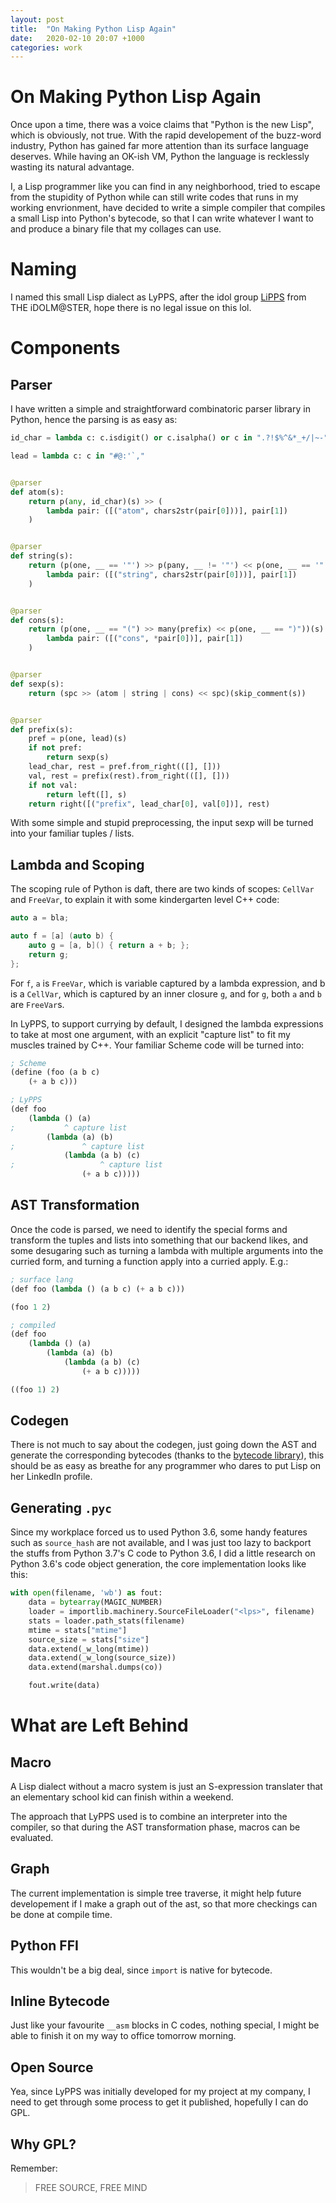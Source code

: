 ```yaml
---
layout: post
title:  "On Making Python Lisp Again"
date:   2020-02-10 20:07 +1000
categories: work
---
```


# On Making Python Lisp Again

Once upon a time, there was a voice claims that "Python is the new Lisp", which is obviously, not true. With the rapid developement of the buzz-word industry, Python has gained far more attention than its surface language deserves. While having an OK-ish VM, Python the language is recklessly wasting its natural advantage. 

I, a Lisp programmer like you can find in any neighborhood, tried to escape from the stupidity of Python while can still write codes that runs in my working envrionment, have decided to write a simple compiler that compiles a small Lisp into Python's bytecode, so that I can write whatever I want to and produce a binary file that my collages can use.


# Naming

I named this small Lisp dialect as LyPPS, after the idol group [LiPPS](https://www.project-imas.com/wiki/LiPPS) from THE iDOLM@STER, hope there is no legal issue on this lol.

# Components

## Parser
I have written a simple and straightforward combinatoric parser library in Python, hence the parsing is as easy as:

```python
id_char = lambda c: c.isdigit() or c.isalpha() or c in ".?!$%^&*_+/|~-"

lead = lambda c: c in "#@:'`,"


@parser
def atom(s):
    return p(any, id_char)(s) >> (
        lambda pair: ([("atom", chars2str(pair[0]))], pair[1])
    )


@parser
def string(s):
    return (p(one, __ == '"') >> p(pany, __ != '"') << p(one, __ == '"'))(s) >> (
        lambda pair: ([("string", chars2str(pair[0]))], pair[1])
    )


@parser
def cons(s):
    return (p(one, __ == "(") >> many(prefix) << p(one, __ == ")"))(s) >> (
        lambda pair: ([("cons", *pair[0])], pair[1])
    )


@parser
def sexp(s):
    return (spc >> (atom | string | cons) << spc)(skip_comment(s))


@parser
def prefix(s):
    pref = p(one, lead)(s)
    if not pref:
        return sexp(s)
    lead_char, rest = pref.from_right(([], []))
    val, rest = prefix(rest).from_right(([], []))
    if not val:
        return left([], s)
    return right([("prefix", lead_char[0], val[0])], rest)
```

With some simple and stupid preprocessing, the input sexp will be turned into your familiar tuples / lists.

## Lambda and Scoping

The scoping rule of Python is daft, there are two kinds of scopes: `CellVar` and `FreeVar`, to explain it with some kindergarten level C++ code:
```c++
auto a = bla;

auto f = [a] (auto b) {
    auto g = [a, b]() { return a + b; };
    return g;
};
```
For `f`, `a` is `FreeVar`, which is variable captured by a lambda expression, and b is a `CellVar`, which is captured by an inner closure `g`, and for `g`, both `a` and `b` are `FreeVar`s.

In LyPPS, to support currying by default, I designed the lambda expressions to take at most one argument, with an explicit "capture list" to fit my muscles trained by C++. Your familiar Scheme code will be turned into:
```scheme
; Scheme
(define (foo (a b c)
    (+ a b c)))

; LyPPS
(def foo
    (lambda () (a)
;           ^ capture list
        (lambda (a) (b)
;               ^ capture list
            (lambda (a b) (c)
;                   ^ capture list
                (+ a b c)))))
```

## AST Transformation

Once the code is parsed, we need to identify the special forms and transform the tuples and lists into something that our backend likes, and some desugaring such as turning a lambda with multiple arguments into the curried form, and turning a function apply into a curried apply. E.g.:
```scheme
; surface lang
(def foo (lambda () (a b c) (+ a b c)))

(foo 1 2)

; compiled
(def foo
    (lambda () (a)
        (lambda (a) (b)
            (lambda (a b) (c)
                (+ a b c)))))

((foo 1) 2)
```

## Codegen

There is not much to say about the codegen, just going down the AST and generate the corresponding bytecodes (thanks to the [bytecode library](https://github.com/vstinner/bytecode)), this should be as easy as breathe for any programmer who dares to put Lisp on her LinkedIn profile.

## Generating `.pyc`

Since my workplace forced us to used Python 3.6, some handy features such as `source_hash` are not available, and I was just too lazy to backport the stuffs from Python 3.7's C code to Python 3.6, I did a little research on Python 3.6's code object generation, the core implementation looks like this:
```python
with open(filename, 'wb') as fout:
    data = bytearray(MAGIC_NUMBER)
    loader = importlib.machinery.SourceFileLoader("<lps>", filename)
    stats = loader.path_stats(filename)
    mtime = stats["mtime"]
    source_size = stats["size"]
    data.extend(_w_long(mtime))
    data.extend(_w_long(source_size))
    data.extend(marshal.dumps(co))

    fout.write(data)
```

# What are Left Behind
## Macro
A Lisp dialect without a macro system is just an S-expression translater that an elementary school kid can finish within a weekend.

The approach that LyPPS used is to combine an interpreter into the compiler, so that during the AST transformation phase, macros can be evaluated.

## Graph
The current implementation is simple tree traverse, it might help future developement if I make a graph out of the ast, so that more checkings can be done at compile time.

## Python FFI
This wouldn't be a big deal, since  `import` is native for bytecode.

## Inline Bytecode
Just like your favourite `__asm` blocks in C codes, nothing special, I might be able to finish it on my way to office tomorrow morning.

## Open Source
Yea, since LyPPS was initially developed for my project at my company, I need to get through some process to get it published, hopefully I can do GPL.

## Why GPL?
Remember:
> FREE SOURCE, FREE MIND